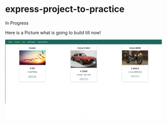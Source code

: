 # express-project-to-practice

In Progress

Here is a Picture what is going to build till now!

![screenshot](./public/scr.png)
